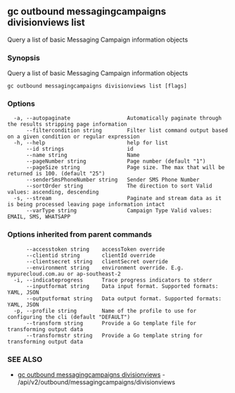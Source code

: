 ## gc outbound messagingcampaigns divisionviews list

Query a list of basic Messaging Campaign information objects

### Synopsis

Query a list of basic Messaging Campaign information objects

```
gc outbound messagingcampaigns divisionviews list [flags]
```

### Options

```
  -a, --autopaginate                  Automatically paginate through the results stripping page information
      --filtercondition string        Filter list command output based on a given condition or regular expression
  -h, --help                          help for list
      --id strings                    id
      --name string                   Name
      --pageNumber string             Page number (default "1")
      --pageSize string               Page size. The max that will be returned is 100. (default "25")
      --senderSmsPhoneNumber string   Sender SMS Phone Number
      --sortOrder string              The direction to sort Valid values: ascending, descending
  -s, --stream                        Paginate and stream data as it is being processed leaving page information intact
      --varType string                Campaign Type Valid values: EMAIL, SMS, WHATSAPP
```

### Options inherited from parent commands

```
      --accesstoken string    accessToken override
      --clientid string       clientId override
      --clientsecret string   clientSecret override
      --environment string    environment override. E.g. mypurecloud.com.au or ap-southeast-2
  -i, --indicateprogress      Trace progress indicators to stderr
      --inputformat string    Data input format. Supported formats: YAML, JSON
      --outputformat string   Data output format. Supported formats: YAML, JSON
  -p, --profile string        Name of the profile to use for configuring the cli (default "DEFAULT")
      --transform string      Provide a Go template file for transforming output data
      --transformstr string   Provide a Go template string for transforming output data
```

### SEE ALSO

* [gc outbound messagingcampaigns divisionviews](gc_outbound_messagingcampaigns_divisionviews.html)	 - /api/v2/outbound/messagingcampaigns/divisionviews


